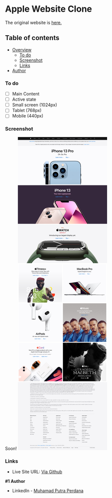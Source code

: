# Apple Website Clone

The original website is [here.](www.apple.com)

## Table of contents

- [Overview](#overview)
  - [To do](#to-do)
  - [Screenshot](#screenshot)
  - [Links](#links)
- [Author](#author)

### To do

- [ ] Main Content
- [ ] Active state
- [ ] Small screen (1024px)
- [ ] Tablet (768px)
- [ ] Mobile (440px)

### Screenshot

Soon!
![](https://github.com/putraprdn/apple-clone/blob/master/assets/image/Apple%20Design.png?raw=true)

### Links

- Live Site URL: [Via Github](https://putraprdn.github.io/apple-clone/)


**#1 Author**
- LinkedIn - [Muhamad Putra Perdana](https://www.linkedin.com/in/putraprdn)

<!-- **#2 Author**
- LinkedIn - [#](https://github.com/user)
- Github - [@#](https://github.com/user) -->
